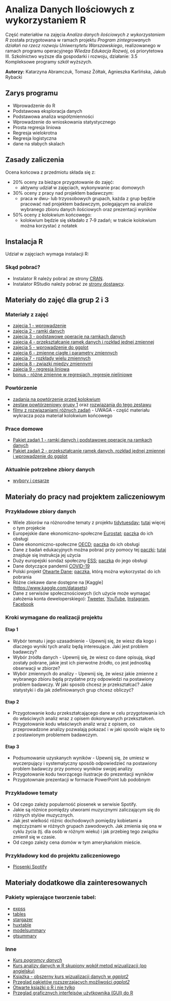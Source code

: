 # Analiza Danych Ilościowych z wykorzystaniem R

Część materiałów na zajęcia *Analiza danych ilościowych z wykorzystaniem R* została przygotowana w ramach projektu *Program zintegrowanych działań na rzecz rozwoju Uniwersytetu Warszawskiego*, realizowanego w ramach programu operacyjnego *Wiedza Edukacja Rozwój*, oś priorytetowa III. Szkolnictwo wyższe dla gospodarki i rozwoju, działanie: 3.5 Kompleksowe programy szkół wyższych.

**Autorzy:** Katarzyna Abramczuk, Tomasz Żółtak, Agnieszka Karlińska, Jakub Rybacki

## Zarys programu
* Wprowadzenie do R
* Podstawowa eksploracja danych
* Podstawowa analiza współzmienności
* Wprowadzenie do wnioskowania statystycznego
* Prosta regresja liniowa
* Regresja wielokrotna
* Regresja logistyczna
* dane na słabych skalach

## Zasady zaliczenia
Ocena końcowa z przedmiotu składa się z:
* 20% oceny za bieżące przygotowanie do zajęć:
  * aktywny udział w zajęciach, wykonywanie prac domowych
* 30% oceny z pracy nad projektem badawczym: 
  * praca w dwu- lub trzyosobowych grupach, każda z grup będzie pracować nad projektem badawczym, polegającym na analizie wybranego zbioru danych ilościowych oraz prezentacji wyników
* 50% oceny z kolokwium końcowego:
  * kolokwium będzie się składało z 7‑9 zadań; w trakcie kolokwium można korzystać z notatek

## Instalacja R
Udział w zajęciach wymaga instalacji R:

### Skąd pobrać?

* Instalator R należy pobrać ze strony [CRAN](https://cran.r-project.org/).
* Instalator RStudio należy pobrać ze [strony dostawcy](https://www.rstudio.com/products/rstudio/download/#download).

## Materiały do zajęć dla grup 2 i 3

### Materiały z zajęć

* [zajęcia 1 - wprowadzenie](https://github.com/abramczuk/ADIWR/blob/main/grupy%202%20i%203/zajecia1%20-%20wprowadzenie.pdf)
* [zajęcia 2 - ramki danych](https://github.com/abramczuk/ADIWR/blob/main/grupy%202%20i%203/zajecia%202.zip)
* [zajecia 3 - podstawowe operacje na ramkach danych](https://github.com/abramczuk/ADIWR/blob/main/grupy%202%20i%203/zajecia%203.zip)
* [zajecia 4 - przekształcanie ramek danych i rozkład jednej zmiennej](https://github.com/abramczuk/ADIWR/blob/main/grupy%202%20i%203/zajecia%204.zip)
* [zajecia 5 - wprowadzenie do ggplot](https://github.com/abramczuk/ADIWR/blob/main/grupy%202%20i%203/zajecia%205.zip)
* [zajecia 6 - zmienne ciągłe i parametry zmiennych](https://github.com/abramczuk/ADIWR/blob/main/grupy%202%20i%203/zajecia%206.zip)
* [zajecia 7 - rozkłady wielu zmiennych](https://github.com/abramczuk/ADIWR/blob/main/grupy%202%20i%203/zajecia%207.zip)
* [zajecia 8 - związki między zmiennymi](https://github.com/abramczuk/ADIWR/blob/main/grupy%202%20i%203/zajecia%208.7z)
* [zajecia 9 - regresja liniowa](https://github.com/abramczuk/ADIWR/blob/main/grupy%202%20i%203/zajecia%209.7z)
* [bonus - różne zmienne w regresjach, regresje nieliniowe](https://github.com/abramczuk/ADIWR/blob/main/grupy%202%20i%203/zajecia%2010.7z)

### Powtórzenie

* [zadania na powtórzenie przed kolokwium](https://github.com/abramczuk/ADIWR/blob/main/grupy%202%20i%203/zadania%20-%20powt%C3%B3rzenie.7z)
* [zestaw powtórzeniowy grupy 1](https://github.com/abramczuk/ADIWR/tree/main/grupa%201/Cwiczenia/Kolokwium_przygotowanie2)
oraz [rozwiązania do tego zestawu](https://www.youtube.com/watch?v=_5N3hlg8HXo&list=PL4RDUSJtk0C79YbN_a18AevPYuc7j_WX3&index=11)
* [filmy z rozwiązaniami różnych zadań](https://www.youtube.com/playlist?list=PL4RDUSJtk0C79YbN_a18AevPYuc7j_WX3) - UWAGA - część materiału wykracza poza materiał kolokwium końcowego

### Prace domowe

* [Pakiet zadań 1 - ramki danych i podstawowe operacje na ramkach danych](https://github.com/abramczuk/ADIWR/blob/main/grupy%202%20i%203/Pakiet%20zadan%201.zip)
* [Pakiet zadań 2 - przekształcanie ramek danych, rozkład jednej zmiennej i wprowadzenie do ggplot](https://github.com/abramczuk/ADIWR/blob/main/grupy%202%20i%203/Pakietzadan2.zip)

### Aktualnie potrzebne zbiory danych

* [wybory i cesarze](https://github.com/abramczuk/ADIWR/blob/main/grupy%202%20i%203/dane.zip)

## Materiały do pracy nad projektem zaliczeniowym

### Przykładowe zbiory danych

* Wiele zbiorów na różnorodne tematy z projektu [tidytuesday](https://github.com/rfordatascience/tidytuesday/tree/master/data); [tutaj](https://thomasmock.netlify.app/post/tidytuesday-a-weekly-social-data-project-in-r/) więcej o tym projekcie
* Europejskie dane ekonomiczno-społeczne [Eurostat](https://ec.europa.eu/eurostat/web/main/data/database); [paczka](https://cran.r-project.org/web/packages/eurostat/index.html) do ich obsługi 
* Dane ekonomiczno-społeczne [OECD](https://stats.oecd.org/); [paczka](https://cran.r-project.org/web/packages/OECD/) do ich obsługi
* Dane z badań edukacyjnych można pobrać przy pomocy tej [paczki](https://cran.r-project.org/web/packages/intsvy/); [tutaj](http://www.education.ox.ac.uk/research/r-intsvy-package/) znajduje się instrukcja jej użycia
* Duży europejski sondaż społeczny [ESS](https://www.europeansocialsurvey.org/); [paczka](https://cran.r-project.org/web/packages/essurvey/) do jego obsługi
* Dane dotyczące pandemii [COVID-19](https://cran.r-project.org/package=COVID19)
* Polski projekt [Otwarte Dane](https://www.gov.pl/web/cyfryzacja/otwarte-dane-dostep-standard-edukacja2); [paczka](https://cran.r-project.org/package=httr), którą można wykorzystać do ich pobrania
* Różne ciekawe dane dostępne na [Kaggle] (https://www.kaggle.com/datasets)
* Dane z serwisów społecznościowych (ich użycie może wymagać założenia konta deweloperskiego): [Tweeter](https://cran.r-project.org/package=rtweet), [YouTube](https://cran.r-project.org/package=tuber), [Instagram](https://cran.r-project.org/package=instaR), [Facebook](https://cran.r-project.org/package=Rfacebook)

### Kroki wymagane do realizacji projektu

#### Etap 1
* Wybór tematu i jego uzasadnienie - Upewnij się, że wiesz dla kogo i dlaczego wyniki tych analiz będą interesujące. Jaki jest problem badawczy? 
* Wybór źródła danych - Upewnij się, że wiesz co dane opisują, skąd zostały pobrane, jakie jest ich pierwotne źródło, co jest jednostką obserwacji w zbiorze?
* Wybór zmiennych do analizy - Upewnij się, że wiesz jakie zmienne z wybranego zbioru będą przydatne przy odpowiedzi na postawiony problem badawczy. W jaki sposób chcesz je przekształcać? Jakie statystyki i dla jak zdefiniowanych grup chcesz obliczyć? 

#### Etap 2
* Przygotowanie kodu przekształcającego dane w celu przygotowania ich do właściwych analiz wraz z opisem dokonywanych przekształceń.
* Przygotowanie kodu właściwych analiz wraz z opisem, co przeprowadzone analizy pozwalają pokazać i w jaki sposób wiąże się to z postawionym problemem badawczym.

#### Etap 3
* Podsumowanie uzyskanych wyników - Upewnij się, że umiesz w wyczerpujący i systematyczny sposób odpowiedzieć na postawiony problem badawczy przy pomocy wyników swojej analizy
* Przygotowanie kodu tworzącego ilustracje do prezentacji wyników
* Przygotownaie prezentacji w formacie PowerPoint lub podobnym

### Przykładowe tematy

* Od czego zależy popularność piosenek w serwisie Spotify.
* Jakie są różnice pomiędzy utworami muzycznymi zaliczającym się do różnych stylów muzycznych.
* Jak jest wielkość różnic dochodowych pomiędzy kobietami a mężczyznami w różnych grupach zawodowych. Jak zmienia się ona w cyklu życia (tj. dla osób w różnym wieku) i jak przebieg tego związku zmienił się w czasie.
* Od czego zależy cena domów w tym amerykańskim mieście.

### Przykładowy kod do projektu zaliczeniowego

* [Piosenki Spotify](https://github.com/abramczuk/ADIWR/blob/main/grupy%202%20i%203/example.Rmd)

## Materiały dodatkowe dla zainteresowanych

### Pakiety wpierające tworzenie tabel:
* [expss](https://gdemin.github.io/expss)
* [tables](https://cran.r-project.org/web/packages/tables)
* [stargazer](https://cran.r-project.org/web/packages/stargazer)
* [huxtable](https://cran.r-project.org/web/packages/huxtable)
* [modelsummary](https://vincentarelbundock.github.io/modelsummary)
* [gtsummary](https://www.danieldsjoberg.com/gtsummary)

### Inne
* [Kurs *pogromcy danych*](http://www.biecek.pl/R/#Pogromcy)
* [Kurs analizy danych w R skupiony wokół metod wizualizacji (po angielsku)](https://socviz.co/)
* [Książka - obszerny kurs wizualizacji danych w *ggplot2*](https://clauswilke.com/dataviz/) 
* [Przegląd pakietów rozszerzających możliwości *ggplot2*](https://exts.ggplot2.tidyverse.org/gallery) 
* [Otwarte książki o R i nie tylko](https://bookdown.org/)
* [Przegląd graficznych interfejsów użytkownika (GUI) do R](http://r4stats.com/articles/software-reviews/r-gui-comparison)

